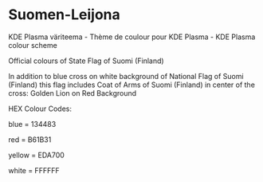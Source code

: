 # Suomen-Leijona
KDE Plasma väriteema - Thème de coulour pour KDE Plasma - KDE Plasma colour scheme

Official colours of State Flag of Suomi (Finland)

In addition to blue cross on white background of National Flag of Suomi (Finland) this flag includes Coat of Arms of Suomi (Finland) in center of the cross: Golden Lion on Red Background

HEX Colour Codes:

blue = 134483

red = B61B31

yellow = EDA700

white = FFFFFF
